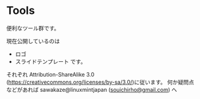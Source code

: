 # Tools
便利なツール群です。

現在公開しているのは
- ロゴ
- スライドテンプレート
です。

それぞれ Attribution-ShareAlike 3.0 (https://creativecommons.org/licenses/by-sa/3.0/)に従います。
何か疑問点などがあれば sawakaze@linuxmintjapan (souichirho@gmail.com) へ

